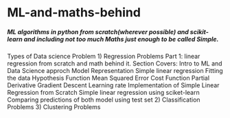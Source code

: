 # ML-and-maths-behind
##### ML algorithms in python from scratch(wherever possible) and scikit-learn and including not too much Maths just enough to be called Simple. 

Types of Data science Problem
    1) Regression Problems
          Part 1: linear regression from scratch and math behind it.
                  Section Covers:
                    Intro to ML and Data Science approch
                    Model Representation
                    Simple linear regression
                    Fitting the data
                    Hypothesis Function
                    Mean Squared Error
                    Cost Function
                    Partial Derivative
                    Gradient Descent
                    Learning rate
                    Implementation of Simple Linear Regression from Scratch
                    Simple linear regression using sciket-learn
                    Comparing predictions of both model using test set
    2) Classification Problems
    3) Clustering Problems
